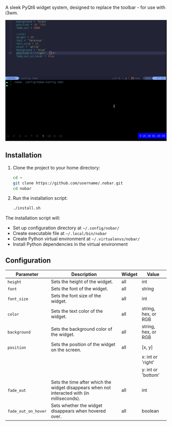 A sleek PyQt6 widget system, designed to replace the toolbar - for use with i3wm.

![screenshot](./images/screenshot.png)

## Installation

1. Clone the project to your home directory:
   ```bash
   cd ~
   git clone https://github.com/username/.nobar.git
   cd nobar
   ```

2. Run the installation script:
   ```bash
   ./install.sh
   ```

The installation script will:
- Set up configuration directory at `~/.config/nobar/`
- Create executable file at `~/.local/bin/nobar`
- Create Python virtual environment at `~/.virtualenvs/nobar/`
- Install Python dependencies in the virtual environment

## Configuration

| Parameter           | Description                                                                                 | Widget | Value               |
| ------------------- | ------------------------------------------------------------------------------------------- | ------ | ------------------- |
| `height`            | Sets the height of the widget.                                                              | all    | int                 |
| `font`              | Sets the font of the widget.                                                                | all    | string              |
| `font_size`         | Sets the font size of the widget.                                                           | all    | int                 |
| `color`             | Sets the text color of the widget.                                                          | all    | string, hex, or RGB |
| `background`        | Sets the background color of the widget.                                                    | all    | string, hex, or RGB |
| `position`          | Sets the position of the widget on the screen.                                              | all    | [x, y]              |
|                     |                                                                                             |        | x: int or 'right'   |
|                     |                                                                                             |        | y: int or 'bottom'  |
| `fade_out`          | Sets the time after which the widget disappears when not interacted with (in milliseconds). | all    | int                 |
| `fade_out_on_hover` | Sets whether the widget disappears when hovered over.                                       | all    | boolean             |
